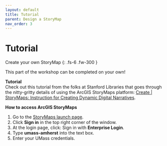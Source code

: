 ```yaml
---
layout: default
title: Tutorial
parent: Design a StoryMap
nav_order: 3
---
```


# Tutorial

Create your own StoryMap
{: .fs-6 .fw-300 }

This part of the workshop can be completed on your own!

**Tutorial**
<br>Check out this tutorial from the folks at Stanford Libraries that goes through the nitty-gritty details of using the ArcGIS StoryMaps platform: [Create | StoryMaps:
Instruction for Creating Dynamic Digital Narratives](https://storymaps.arcgis.com/stories/d15f1045ffcb4fdea7672d1cafafdc12).

**How to access ArcGIS StoryMaps**
1.	Go to the [StoryMaps launch page](https://storymaps.arcgis.com/).
2.	Click **Sign in** in the top right corner of the window.
3.	At the login page, click: Sign in with **Enterprise Login**.
4.	Type **umass-amherst** into the text box.
5.	Enter your UMass credentials.
